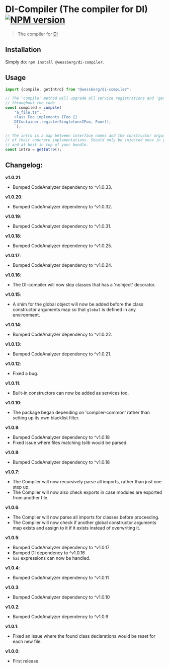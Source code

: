 # DI-Compiler (The compiler for DI) [![NPM version][npm-image]][npm-url]
> The compiler for [DI](https://www.npmjs.com/package/@wessberg/di)

## Installation
Simply do: `npm install @wessberg/di-compiler`.

## Usage
```typescript
import {compile, getIntro} from "@wessberg/di-compiler";

// The 'compile' method will upgrade all service registrations and 'get' calls
// throughout the code
const compiled = compile(
	"a_file.ts", `
	class Foo implements IFoo {}
	DIContainer.registerSingleton<IFoo, Foo>();
	`);

// The intro is a map between interface names and the constructor arguments
// of their concrete implementations. Should only be injected once in your code
// and at best in top of your bundle.
const intro = getIntro();
```

## Changelog:

**v1.0.21**:

- Bumped CodeAnalyzer dependency to ^v1.0.33.

**v1.0.20**:

- Bumped CodeAnalyzer dependency to ^v1.0.32.

**v1.0.19**:

- Bumped CodeAnalyzer dependency to ^v1.0.31.

**v1.0.18**:

- Bumped CodeAnalyzer dependency to ^v1.0.25.

**v1.0.17**:

- Bumped CodeAnalyzer dependency to ^v1.0.24.

**v1.0.16**:

- The DI-compiler will now skip classes that has a 'noInject' decorator.

**v1.0.15**:

- A shim for the global object will now be added before the class constructor arguments map so that `global` is defined in any environment.

**v1.0.14**:

- Bumped CodeAnalyzer dependency to ^v1.0.22.

**v1.0.13**:

- Bumped CodeAnalyzer dependency to ^v1.0.21.

**v1.0.12**:

- Fixed a bug.

**v1.0.11**:

- Built-in constructors can now be added as services too.

**v1.0.10**:

- The package began depending on 'compiler-common' rather than setting up its own blacklist filter.

**v1.0.9**:

- Bumped CodeAnalyzer dependency to ^v1.0.18
- Fixed issue where files matching *tslib* would be parsed.

**v1.0.8**:

- Bumped CodeAnalyzer dependency to ^v1.0.18

**v1.0.7**:

- The Compiler will now recursively parse all imports, rather than just one step up.
- The Compiler will now also check exports in case modules are exported from another file.

**v1.0.6**:

- The Compiler will now parse all imports for classes before proceeding.
- The Compiler will now check if another global constructor arguments map exists and assign to it if it exists instead of overwriting it.

**v1.0.5**:

- Bumped CodeAnalyzer dependency to ^v1.0.17
- Bumped DI dependency to ^v1.0.16
- `has` expressions can now be handled.

**v1.0.4**:

- Bumped CodeAnalyzer dependency to ^v1.0.11

**v1.0.3**:

- Bumped CodeAnalyzer dependency to ^v1.0.10

**v1.0.2**:

- Bumped CodeAnalyzer dependency to ^v1.0.9

**v1.0.1**:

- Fixed an issue where the found class declarations would be reset for each new file.

**v1.0.0**:

- First release.

[npm-url]: https://npmjs.org/package/@wessberg/di-compiler
[npm-image]: https://badge.fury.io/js/@wessberg/di-compiler.svg